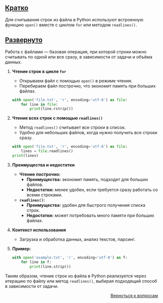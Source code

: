 ## <u>Кратко</u>

Для считывания строк из файла в Python используют встроенную функцию `open()` вместе с циклом `for` или методом
`readlines()`.

## <u>Развернуто</u>

Работа с файлами — базовая операция, при которой строки можно считывать по одной или все сразу, в зависимости от задачи
и объёма данных.

1. **Чтение строк в цикле `for`**
    - Открываем файл с помощью `open()` в режиме чтения.
    - Перебираем файл построчно, что экономит память при больших файлах.
    ```python
    with open('file.txt', 'r', encoding='utf-8') as file:
        for line in file:
            print(line.rstrip())
    ```

2. **Чтение всех строк с помощью `readlines()`**
    - Метод `readlines()` считывает все строки в список.
    - Удобно для небольших файлов, когда нужно получить все строки сразу.
    ```python
    with open('file.txt', 'r', encoding='utf-8') as file:
        lines = file.readlines()
    print(lines)
    ```

3. **Преимущества и недостатки**
    - **Чтение построчно:**
        - **Преимущества:** экономит память, подходит для больших файлов.
        - **Недостатки:** менее удобен, если требуется сразу работать со всеми строками.
    - **`readlines()`:**
        - **Преимущества:** удобен для быстрого получения списка строк.
        - **Недостатки:** может потребовать много памяти при больших файлах.

4. **Контекст использования**
    - Загрузка и обработка данных, анализ текстов, парсинг.

5. **Пример:**
    ```python
    with open('example.txt', 'r', encoding='utf-8') as f:
        for line in f:
            print(line.strip())
    ```

Таким образом, чтение строк из файла в Python реализуется через итерацию по файлу или метод `readlines()`, выбирая
подходящий способ в зависимости от задачи.

<div align="right">

[Вернуться к вопросам](../Вопросы.md)

</div>
